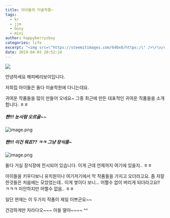 ```yaml
---
title: 아이들의 미술작품~
tags:
  - kr
  - jjm
  - busy
  - mini
author: happyberrysboy
categories: life
excerpt: "<img src=\"https://steemitimages.com/640x0/https:/\" />\r\n/cdn.steemitimages.com/DQmU8hwnAWm29BmczzrLHGfxPhDsUyr8VQwF8UiFdRrFgjY/％EC％83％88％20％ED％8C％8C％EC％9D％BC％202019-02-27％2017.53.44_2.jpg)  안녕하세요 해피베리보이입니다.  저희집 아이들은 둘다 미술학원에 다니는데요.  귀여운 작품들을 많이 만들어 오네요~ 그....."
date: 2019-04-03 20:52:24
---
```


![](https://steemitimages.com/640x0/https://cdn.steemitimages.com/DQmU8hwnAWm29BmczzrLHGfxPhDsUyr8VQwF8UiFdRrFgjY/％EC％83％88％20％ED％8C％8C％EC％9D％BC％202019-02-27％2017.53.44_2.jpg)

안녕하세요 해피베리보이입니다.

저희집 아이들은 둘다 미술학원에 다니는데요.

귀여운 작품들을 많이 만들어 오네요~
그중 최근에 만든 대표적인 귀여운 작품들을 소개합니다. ㅎㅎ

##### 쫜!!! 눈사람 오르골~~
![image.png](https://ipfs.busy.org/ipfs/QmVpWZn47LtDiSxWmCU7Hxa34J5W5fdJcvfBKcemdg86Bd)

##### 쫜!!! 이건 뭐죠?? ㅋㅋ 그냥 장식품~
![image.png](https://ipfs.busy.org/ipfs/QmQ9kEMHCthUQN8vM9Lm4twtthwDQn7U7UM5XMzbBn8soH)


둘다 거실 장식장에 전시되어 있습니다.
이게 근데 언제까지 여기에 있을지.. ㅎㅎ

아이들을 키우다보니 유치원이나 여기저기에서 막 작품들을 가지고 오더라고요. 좀 자잘한것들은 처음에는 모았었는데.. 이게 쌓이다 보니... 어쩔수 없이 버리게 되더라고요!! ㅋㅋㅋ 미안하지만 어쩔수 없음.. ㅎㅎ

일단 현재는 이 두가지 작품이 제일 이쁘군요~~

건강하게만 자라다오~~~ 아들 딸아~~~~ ^^